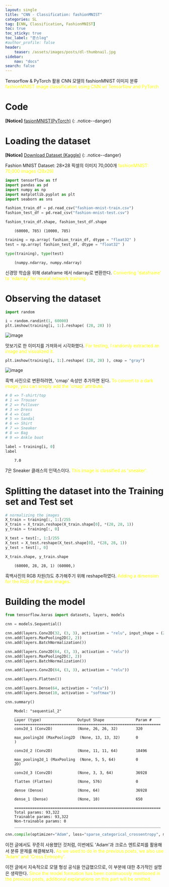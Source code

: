 ```yaml
---
layout: single
title: "CNN - Classification: fashionMNIST"
categories: SL
tag: [CNN, Classification, FashionMNIST]
toc: true
toc_sticky: true
toc_label: "쭌스log"
#author_profile: false
header:
    teaser: /assets/images/posts/dl-thumbnail.jpg
sidebar:
    nav: "docs"
search: false
---
```


Tensorflow & PyTorch 활용 CNN 모델의 fashionMNIST 이미지 분류 <span style="color: yellow"> fashionMNIST image classification using CNN w/ Tensorflow and PyTorch </span>

# Code
**[Notice]** [fasionMNIST(PyTorch)](https://github.com/hchoi256/cs540-AI/tree/main/introduction-to-pytorch)
{: .notice--danger}

# Loading the dataset

**[Notice]** [Download Dataset (Kaggle)](https://www.kaggle.com/datasets/zalando-research/fashionmnist)
{: .notice--danger}

Fashion MNIST Dataset: 28×28 픽셀의 이미지 70,000개 <span style="color: yellow"> fashionMNIST: 70,000 images (28x28) </span>

```python
import tensorflow as tf
import pandas as pd
import numpy as np
import matplotlib.pyplot as plt
import seaborn as sns

fashion_train_df = pd.read_csv("fashion-mnist-train.csv")
fashion_test_df = pd.read_csv("fashion-mnist-test.csv")

fashion_train_df.shape, fashion_test_df.shape
```


        (60000, 785) (10000, 785)



```python
training = np.array( fashion_train_df, dtype = "float32" )
test = np.array( fashion_test_df, dtype = "float32" )

type(training), type(test)
```

        (numpy.ndarray, numpy.ndarray)


신경망 학습을 위해 dataframe 에서 ndarray로 변환한다. <span style="color: yellow"> Converting 'dataframe' to 'ndarray' for neural network training. </span>



# Observing the dataset

```python
import random

i = random.randint(1, 60000)
plt.imshow(training[i, 1:].reshape( (28, 28) ))
```

![image](https://user-images.githubusercontent.com/39285147/182385271-f1ff8063-f94e-4429-a4b4-297a03614bc3.png)



맛보기로 한 이미지를 가져와서 시각화했다. <span style="color: yellow"> For testing, I randomly extracted an image and visualized it. </span>


```python
plt.imshow(training[i, 1:].reshape( (28, 28) ), cmap = "gray")
```

![image](https://user-images.githubusercontent.com/39285147/182385314-997733f2-2858-4d25-a767-37387a3d2033.png)

흑백 사진으로 변환하려면, 'cmap' 속성만 추가하면 된다. <span style="color: yellow"> To convert to a dark image, you can simply add the 'cmap' attribute. </span>


```python
# 0 => T-shirt/top
# 1 => Trouser
# 2 => Pullover
# 3 => Dress
# 4 => Coat
# 5 => Sandal
# 6 => Shirt
# 7 => Sneaker
# 8 => Bag
# 9 => Ankle boot

label = training[i, 0]
label
```

        7.0


7은 Sneaker 클래스의 인덱스이다. <span style="color: yellow"> This image is classified as 'sneaker'.</span>


# Splitting the dataset into the Training set and Test set

```python
# normalizing the images
X_train = training[:, 1:]/255
X_train = X_train.reshape(X_train.shape[0], *(28, 28, 1))
y_train = training[:, 0] 

X_test = test[:, 1:]/255
X_test = X_test.reshape(X_test.shape[0], *(28, 28, 1))
y_test = test[:, 0]

X_train.shape, y_train.shape
```

        (60000, 28, 28, 1) (60000,)


흑백사진의 RGB 차원(1)도 추가해주기 위해 reshape하였다. <span style="color: yellow"> Adding a dimension for the RGB of the dark images. </span>

# Building the model

```python
from tensorflow.keras import datasets, layers, models

cnn = models.Sequential()

cnn.add(layers.Conv2D(32, (3, 3), activation = "relu", input_shape = (28, 28, 1)))
cnn.add(layers.MaxPooling2D(2, 2))
cnn.add(layers.BatchNormalization())

cnn.add(layers.Conv2D(64, (3, 3), activation = "relu"))
cnn.add(layers.MaxPooling2D(2, 2))
cnn.add(layers.BatchNormalization())

cnn.add(layers.Conv2D(64, (3, 3), activation = "relu"))

cnn.add(layers.Flatten())

cnn.add(layers.Dense(64, activation = "relu"))
cnn.add(layers.Dense(10, activation = "softmax"))

cnn.summary()
```


        Model: "sequential_2"
        _________________________________________________________________
        Layer (type)                Output Shape              Param #   
        =================================================================
        conv2d_1 (Conv2D)           (None, 26, 26, 32)        320       
                                                                        
        max_pooling2d (MaxPooling2D  (None, 13, 13, 32)       0         
        )                                                               
                                                                        
        conv2d_2 (Conv2D)           (None, 11, 11, 64)        18496     
                                                                        
        max_pooling2d_1 (MaxPooling  (None, 5, 5, 64)         0         
        2D)                                                             
                                                                        
        conv2d_3 (Conv2D)           (None, 3, 3, 64)          36928     
                                                                        
        flatten (Flatten)           (None, 576)               0         
                                                                        
        dense (Dense)               (None, 64)                36928     
                                                                        
        dense_1 (Dense)             (None, 10)                650       
                                                                        
        =================================================================
        Total params: 93,322
        Trainable params: 93,322
        Non-trainable params: 0
        _________________________________________________________________


```python
cnn.compile(optimizer="Adam", loss="sparse_categorical_crossentropy", metrics = ["accuracy"])
```

이전 글에서도 꾸준히 사용했던 것처럼, 이번에도 'Adam'과 크로스 엔트로피를 활용해서 분류 문제를 해결해보자.<span style="color: yellow"> As we used to do in the previous posts, we also use 'Adam' and 'Cross Entrophy'. </span>

이전 글에서 지속적으로 모델 형성 공식을 언급했으므로, 이 부분에 대한 추가적인 설명은 생략한다. <span style="color: yellow"> Since the model formation has been continuously mentioned in the previous posts, additional explanations on this part will be omitted. </span>